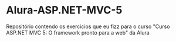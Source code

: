 # Alura-ASP.NET-MVC-5
Repositório contendo os exercicios que eu fizz para o curso "Curso ASP.NET MVC 5: O framework pronto para a web" da Alura
